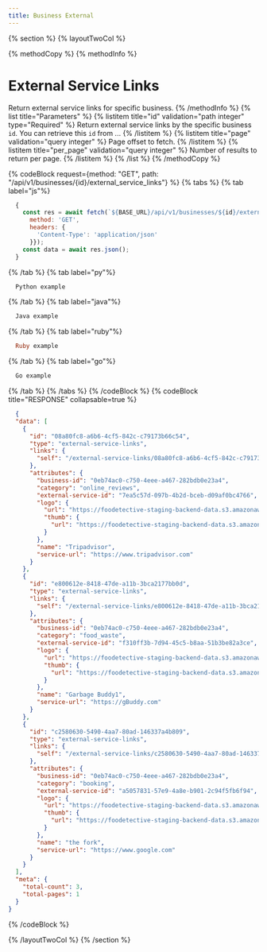 ```yaml
---
title: Business External
---
```

{% section %}
{% layoutTwoCol %}

{% methodCopy %}
{% methodInfo %}
  # External Service Links
  Return external service links for specific business.
{% /methodInfo %}
{% list title="Parameters" %}
  {% listitem title="id" validation="path integer" type="Required" %}
  Return external service links by the specific business `id`. You can retrieve this `id` from ...
  {% /listitem %}
  {% listitem title="page" validation="query integer" %}
  Page offset to fetch.
  {% /listitem %}
  {% listitem title="per_page" validation="query integer" %}
  Number of results to return per page.
  {% /listitem %}
{% /list %}
{% /methodCopy %}

{% codeBlock request={method: "GET", path: "/api/v1/businesses/{id}/external_service_links"} %}
{% tabs %}
  {% tab label="js"%}
  ```js
    {
      const res = await fetch(`${BASE_URL}/api/v1/businesses/${id}/external_service_links`, {
        method: 'GET',
        headers: {
          'Content-Type': 'application/json'
        }});
      const data = await res.json();
    }
  ```
  {% /tab %}
  {% tab label="py"%}
  ```py
    Python example
  ```
  {% /tab %}
  {% tab label="java"%}
  ```java
    Java example
  ```
  {% /tab %}
  {% tab label="ruby"%}
  ```ruby
    Ruby example
  ```
  {% /tab %}
  {% tab label="go"%}
  ```go
    Go example
  ```
  {% /tab %}
{% /tabs %}
{% /codeBlock %}
{% codeBlock title="RESPONSE" collapsable=true %}
  ```json
    {
    "data": [
      {
        "id": "08a80fc8-a6b6-4cf5-842c-c79173b66c54",
        "type": "external-service-links",
        "links": {
          "self": "/external-service-links/08a80fc8-a6b6-4cf5-842c-c79173b66c54"
        },
        "attributes": {
          "business-id": "0eb74ac0-c750-4eee-a467-282bdb0e23a4",
          "category": "online_reviews",
          "external-service-id": "7ea5c57d-097b-4b2d-bceb-d09af0bc4766",
          "logo": {
            "url": "https://foodetective-staging-backend-data.s3.amazonaws.com/uploads/external_service/logo/7ea5c57d-097b-4b2d-bceb-d09af0bc4766/3411e12e-e934-4e49-b987-c65be06308fe.jpeg",
            "thumb": {
              "url": "https://foodetective-staging-backend-data.s3.amazonaws.com/uploads/external_service/logo/7ea5c57d-097b-4b2d-bceb-d09af0bc4766/thumb_3411e12e-e934-4e49-b987-c65be06308fe.jpeg"
            }
          },
          "name": "Tripadvisor",
          "service-url": "https://www.tripadvisor.com"
        }
      },
      {
        "id": "e800612e-8418-47de-a11b-3bca2177bb0d",
        "type": "external-service-links",
        "links": {
          "self": "/external-service-links/e800612e-8418-47de-a11b-3bca2177bb0d"
        },
        "attributes": {
          "business-id": "0eb74ac0-c750-4eee-a467-282bdb0e23a4",
          "category": "food_waste",
          "external-service-id": "f310ff3b-7d94-45c5-b8aa-51b3be82a3ce",
          "logo": {
            "url": "https://foodetective-staging-backend-data.s3.amazonaws.com/uploads/external_service/logo/f310ff3b-7d94-45c5-b8aa-51b3be82a3ce/c8718174-cbd3-4203-9e67-fc08c48aa70a.png",
            "thumb": {
              "url": "https://foodetective-staging-backend-data.s3.amazonaws.com/uploads/external_service/logo/f310ff3b-7d94-45c5-b8aa-51b3be82a3ce/thumb_c8718174-cbd3-4203-9e67-fc08c48aa70a.png"
            }
          },
          "name": "Garbage Buddy1",
          "service-url": "https://gBuddy.com"
        }
      },
      {
        "id": "c2580630-5490-4aa7-80ad-146337a4b809",
        "type": "external-service-links",
        "links": {
          "self": "/external-service-links/c2580630-5490-4aa7-80ad-146337a4b809"
        },
        "attributes": {
          "business-id": "0eb74ac0-c750-4eee-a467-282bdb0e23a4",
          "category": "booking",
          "external-service-id": "a5057831-57e9-4a8e-b901-2c94f5fb6f94",
          "logo": {
            "url": "https://foodetective-staging-backend-data.s3.amazonaws.com/uploads/external_service/logo/a5057831-57e9-4a8e-b901-2c94f5fb6f94/22cda137-14b3-40f0-9a40-51145e0f86c8.jpeg",
            "thumb": {
              "url": "https://foodetective-staging-backend-data.s3.amazonaws.com/uploads/external_service/logo/a5057831-57e9-4a8e-b901-2c94f5fb6f94/thumb_22cda137-14b3-40f0-9a40-51145e0f86c8.jpeg"
            }
          },
          "name": "the fork",
          "service-url": "https://www.google.com"
        }
      }
    ],
    "meta": {
      "total-count": 3,
      "total-pages": 1
    }
  }
  ```
{% /codeBlock %}

{% /layoutTwoCol %}
{% /section %}
